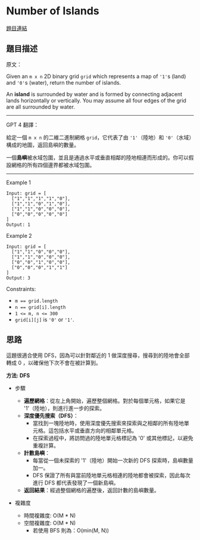 # Number of Islands

[題目連結](https://leetcode.com/problems/number-of-islands/description/)

## 題目描述
原文：

Given an `m x n` 2D binary grid `grid` which represents a map of `'1'`s (land) and `'0'`s (water), return the number of islands.

An **island** is surrounded by water and is formed by connecting adjacent lands horizontally or vertically. You may assume all four edges of the grid are all surrounded by water.

----

GPT 4 翻譯：

給定一個 `m x n` 的二維二進制網格 `grid`，它代表了由 `'1'`（陸地）和 `'0'`（水域）構成的地圖，返回島嶼的數量。

一個**島嶼**被水域包圍，並且是通過水平或垂直相鄰的陸地相連而形成的。你可以假設網格的所有四個邊界都被水域包圍。

----

Example 1
```
Input: grid = [
  ["1","1","1","1","0"],
  ["1","1","0","1","0"],
  ["1","1","0","0","0"],
  ["0","0","0","0","0"]
]
Output: 1

```

Example 2

```
Input: grid = [
  ["1","1","0","0","0"],
  ["1","1","0","0","0"],
  ["0","0","1","0","0"],
  ["0","0","0","1","1"]
]
Output: 3
```

Constraints:

* `m == grid.length`
* `n == grid[i].length`
* `1 <= m, n <= 300`
* `grid[i][j]` is `'0'` or `'1'`.

## 思路

這題很適合使用 DFS，因為可以針對鄰近的 1 做深度搜尋，搜尋到的陸地會全部轉成 0 ，以確保他下次不會在被計算到。

**方法: DFS**
* 步驟
  * **遍歷網格**：從左上角開始，遍歷整個網格。對於每個單元格，如果它是 '1'（陸地），則進行進一步的探索。
  * **深度優先搜索（DFS）**：
    * 當找到一塊陸地時，使用深度優先搜索來探索與之相鄰的所有陸地單元格。這包括水平或垂直方向的相鄰單元格。
    * 在探索過程中，將訪問過的陸地單元格標記為 '0' 或其他標記，以避免重複計算。
  * **計數島嶼**：
    * 每當從一個未探索的 '1'（陸地）開始一次新的 DFS 探索時，島嶼數量加一。
    * DFS 保證了所有與當前陸地單元格相連的陸地都會被探索，因此每次進行 DFS 都代表發現了一個新島嶼。
  * **返回結果**：經過整個網格的遍歷後，返回計數的島嶼數量。

* 複雜度
  * 時間複雜度: O(M * N)
  * 空間複雜度: O(M * N)
    * 若使用 BFS 則為：O(min(M, N))
